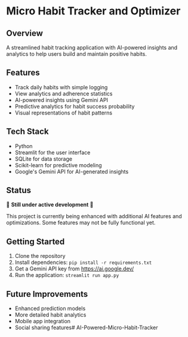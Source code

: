 # Micro Habit Tracker and Optimizer

## Overview
A streamlined habit tracking application with AI-powered insights and analytics to help users build and maintain positive habits.

## Features
- Track daily habits with simple logging
- View analytics and adherence statistics
- AI-powered insights using Gemini API
- Predictive analytics for habit success probability
- Visual representations of habit patterns

## Tech Stack
- Python
- Streamlit for the user interface
- SQLite for data storage
- Scikit-learn for predictive modeling
- Google's Gemini API for AI-generated insights

## Status
🚧 **Still under active development** 🚧

This project is currently being enhanced with additional AI features and optimizations. Some features may not be fully functional yet.

## Getting Started
1. Clone the repository
2. Install dependencies: `pip install -r requirements.txt`
3. Get a Gemini API key from https://ai.google.dev/
4. Run the application: `streamlit run app.py`

## Future Improvements
- Enhanced prediction models
- More detailed habit analytics
- Mobile app integration
- Social sharing features# AI-Powered-Micro-Habit-Tracker
